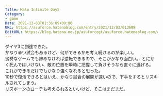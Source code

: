 ```yaml
---
Title: Halo Infinite Day5
Category:
- game
Date: 2021-12-03T01:36:09+09:00
URL: https://asuforce.hatenablog.com/entry/2021/12/03/013609
EditURL: https://blog.hatena.ne.jp/asuforcegt/asuforce.hatenablog.com/atom/entry/13574176438038930576
---
```


ダイヤ3に到達できた。  
かなり辛い試合もあるけど、何ができるかを考え続けるのが楽しい。  
劣勢なゲームでも諦めなければ逆転できるので、そこがかなり面白い。
とにかく死んではいけない、敵の位置を瞬時に把握して負けそうなら直ぐに逃げる。  
これができるだけでもかなり強くなれると思った。  
10秒で復活できるとはいえ、かなり試合の展開が速いので、下手をするとリスキルされてしまう。  
リスポーンのローテも考えられるといいけど、そこはまだまだ。
